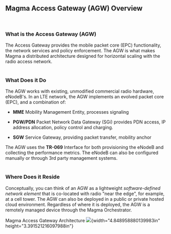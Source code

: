 ## Magma Access Gateway (AGW) Overview

<br/>

### What is the Access Gateway (AGW)

The Access Gateway provides the mobile packet core (EPC) functionality,
the network services and policy enforcement. The AGW is what makes Magma
a distributed architecture designed for horizontal scaling with the
radio access network.<br><br/>

### What Does it Do

The AGW works with existing, unmodified commercial radio hardware,
eNodeB's. In an LTE network, the AGW implements an evolved packet core
(EPC), and a combination of:

-   **MME** Mobility Management Entity, processes signaling

-   **PGW/PDN** Packet Network Data Gateway (SGi) provides PDN access, IP address allocation, policy control and charging.

-   **SGW** Service Gateway, providing packet transfer, mobility anchor

The AGW uses the **TR-069** Interface for both provisioning the eNodeB
and collecting the performance metrics. The eNodeB can also be
configured manually or through 3rd party management systems.<br><br/>

### Where Does it Reside

Conceptually, you can think of an AGW as a lightweight *software-defined network element* that is co-located with radio "near
the edge", for example, at a cell tower. The AGW can also be deployed in a public or private hosted cloud environment. Regardless of where it is deployed, the AGW is a remotely managed device through the Magma Orchestrator.

Magma Access Gateway Architecture
![](media/image2.png){width="4.848958880139983in"
height="3.391521216097988in"}
<br><br/>
